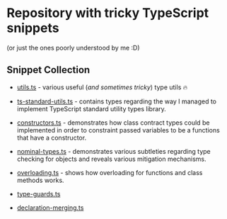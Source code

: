 # Repository with tricky TypeScript snippets

(or just the ones poorly understood by me :D)

## Snippet Collection

* [utils.ts](./utils.ts) - various useful (*and sometimes tricky*) type utils 🔥

* [ts-standard-utils.ts](./typescript-standard-utils.ts) - contains types regarding the way I managed to implement TypeScript standard utility types library.

* [constructors.ts](./constructors.ts) - demonstrates how class contract types could be implemented in order to constraint passed variables to be a functions that have a constructor.

* [nominal-types.ts](./nominal-types.ts) - demonstrates various subtleties regarding type checking for objects and reveals various mitigation mechanisms.

* [overloading.ts](./overloading.ts) - shows how overloading for functions and class methods works.

* [type-guards.ts](./type-guards.ts)

* [declaration-merging.ts](./declaration-merging.ts)